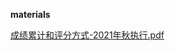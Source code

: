 <!-- tabs:start -->
**materials**

[成绩累计和评分方式-2021年秋执行.pdf](https://gh.hitcs.cc/https://raw.githubusercontent.com/HIT-OpenCS/CS_Courses/main/大一/高级语言程序设计/materials/成绩累计和评分方式-2021年秋执行.pdf)

<!-- tabs:end -->